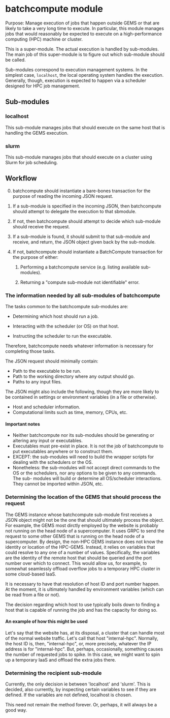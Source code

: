 # batchcompute module

Purpose:  Manage execution of jobs that happen outside GEMS or that are likely
to take a very long time to execute.  In particular, this module manages jobs 
that would reasonably be expected to execute on a high-performance computing
(HPC) machine or cluster.

This is a super-module.  The actual execution is handled by sub-modules.  The
main job of this super-module is to figure out which sub-module should be 
called.

Sub-modules correspond to execution management systems.  In the simplest case,
`localhost`, the local operating system handles the execution.  Generally,
though, execution is expected to happen via a scheduler designed for HPC job
management.  


## Sub-modules

### localhost

This sub-module manages jobs that should execute on the same host that is 
handling the GEMS execution.  

### slurm

This sub-module manages jobs that should execute on a cluster using Slurm for
job scheduling.


## Workflow

0. batchcompute should instantiate a bare-bones transaction for the purpose of
   reading the incoming JSON request.

1. If a sub-module is specified in the incoming JSON, then batchcompute should
   attempt to delegate the execution to that sbmodule.

2. If not, then batchcompute should attempt to decide which sub-module should 
   receive the request.  

3. If a sub-module is found, it should submit to that sub-module and receive, 
   and return, the JSON object given back by the sub-module.

4. If not, batchcompute should instantiate a BatchCompute transaction for the
   purpose of either:

    1. Performing a batchcompute service (e.g. listing available sub-modules).

    2. Returning a "compute sub-module not identifiable" error.


### The information needed by all sub-modules of batchcompute

The tasks common to the batchcompute sub-modules are:

- Determining which host should run a job.

- Interacting with the scheduler (or OS) on that host.

- Instructing the scheduler to run the executable.

Therefore, batchcompute needs whatever information is necessary for
completing those tasks.

The JSON request should minimally contain:

- Path to the executable to be run.
- Path to the working directory where any output should go.
- Paths to any input files.

The JSON might also include the following, though they are more likely to be
contained in settings or environment variables (in a file or otherwise).

- Host and scheduler information.
- Computational limits such as time, memory, CPUs, etc.

#### Important notes

- Neither batchcompute nor its sub-modules should be generating or altering
  any input or executables.
- Executables must pre-exist in place.  It is not the job of batchcompute to 
  put executables anywhere or to construct them. 
- EXCEPT: the sub-modules will need to build the wrapper scripts for dealing 
  with the schedulers or the OS.  
- Nonetheless: the sub-modules will not accept direct commands to the OS or
  the schedulers, nor any options to be given to any commands.  The sub-
  modules will build or determine all OS/scheduler interactions.  They cannot 
  be imported within JSON, etc.


### Determining the location of the GEMS that should process the request

The GEMS instance whose batchcompute sub-module first receives a JSON object
might not be the one that should ultimately process the object.  For example,
the GEMS most dirctly employed by the website is probably not running on the
head node of a supercomputer.  It uses GRPC to send the request to some other 
GEMS that is running on the head node of a supercomputer.  By design, the
non-HPC GEMS instance does not know the identity or location of the HPC-GEMS.
Instead, it relies on variables that could resolve to any one of a number of
values.  Specifically, the variables are the identity of the remote host that
should be queried and the port number over which to connect.  This would allow 
us, for example, to somewhat seamlessly offload overflow jobs to a temporary 
HPC cluster in some cloud-based IaaS.  

It is necessary to have that resolution of host ID and port number happen.  At
the moment, it is ultimately handled by environment variables (which can be 
read from a file or not).  

The decision regarding which host to use typically boils down to finding a 
host that is capable of running the job and has the capacity for doing so.

#### An example of how this might be used

Let's say that the website has, at its disposal, a cluster that can handle 
most of the normal website traffic.  Let's call that host "internal-hpc". 
Normally, the host ID is, then, "internal-hpc", or, more precisely, whatever
the IP address is for "internal-hpc".  But, perhaps, occasionally, something
causes the number of requested jobs to spike.  In this case, we might want 
to spin up a temporary IaaS and offload the extra jobs there.  


### Determining the recipient sub-module

Currently, the only decision ie between 'localhost' and 'slurm'.  This is
decided, also currently, by inspecting certain variables to see if they 
are defined.  If the variables are not defined, localhost is chosen.

This need not remain the method forever.  Or, perhaps, it will always be
a good way.


